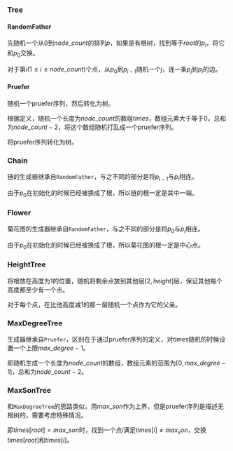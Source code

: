 ### Tree

#### RandomFather

先随机一个从$0$到$node\_count$的排列$p$，如果是有根树，找到等于$root$的$p_i$，将它和$p_0$交换。

对于第$i(1\le i\le node\_count)$个点，从$p_0$到$p_{i-1}$随机一个$j$，连一条$p_j$到$p_i$的边。

#### Pruefer

随机一个pruefer序列，然后转化为树。

根据定义，随机一个长度为$node\_count$的数组$times$，数组元素大于等于$0$，总和为$node\_count - 2$，将这个数组随机打乱成一个pruefer序列。

将pruefer序列转化为树。

### Chain

链的生成器继承自`RandomFather`，与之不同的部分是将$p_{i-1}$与$p_i$相连。

由于$p_0$在初始化的时候已经被换成了根，所以链的根一定是其中一端。

### Flower

菊花图的生成器继承自`RandomFather`，与之不同的部分是将$p_0$与$p_i$相连。

由于$p_0$在初始化的时候已经被换成了根，所以菊花图的根一定是中心点。

### HeightTree

将根放在高度为$1$的位置，随机将剩余点放到其他层$[2,height]$层，保证其他每个高度都至少有一个点。

对于每个点，在比他高度减$1$的那一层随机一个点作为它的父亲。

### MaxDegreeTree

生成器继承自`Pruefer`，区别在于通过pruefer序列的定义，对$times$随机的时候设置一个上限$max\_degree - 1$。

即随机生成一个长度为$node\_count$的数组，数组元素的范围为$[0, max\_degree - 1]$，总和为$node\_count - 2$。

### MaxSonTree

和`MaxDegreeTree`的思路类似，用$max\_son$作为上界，但是pruefer序列是描述无根树的，需要考虑特殊情况。

即$times[root] = max\_son$时，找到一个点$i$满足$times[i]\neq max_son$，交换$times[root]$和$times[i]$。